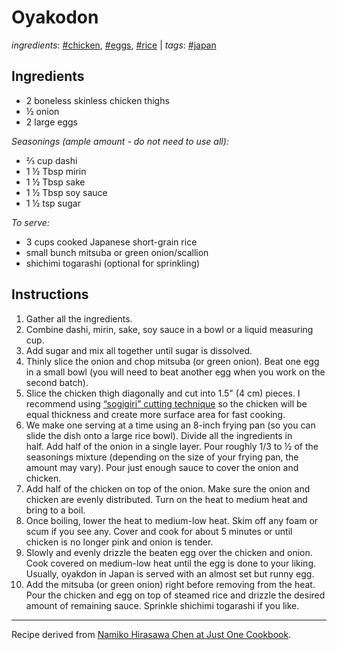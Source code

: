 # Oyakodon

*ingredients*: [#chicken](../ingredients/chicken.md), [#eggs](../ingredients/eggs.md), [#rice](../ingredients/rice.md) | *tags*: [#japan](../tags/japan.md)

## Ingredients

- 2 boneless skinless chicken thighs
- ½ onion
- 2 large eggs

*Seasonings (ample amount - do not need to use all):*

- ⅔ cup dashi
- 1 ½ Tbsp mirin
- 1 ½ Tbsp sake
- 1 ½ Tbsp soy sauce
- 1 ½ tsp sugar

*To serve:*

- 3 cups cooked Japanese short-grain rice
- small bunch mitsuba or green onion/scallion
- shichimi togarashi (optional for sprinkling)

## Instructions

1. Gather all the ingredients.
2. Combine dashi, mirin, sake, soy sauce in a bowl or a liquid measuring cup.
3. Add sugar and mix all together until sugar is dissolved.
4. Thinly slice the onion and chop mitsuba (or green onion). Beat one egg in a small bowl (you will need to beat another egg when you work on the second batch).
5. Slice the chicken thigh diagonally and cut into 1.5" (4 cm) pieces. I recommend using [“sogigiri” cutting technique](https://www.justonecookbook.com/sogigiri/) so the chicken will be equal thickness and create more surface area for fast cooking.
6. We make one serving at a time using an 8-inch frying pan (so you can slide the dish onto a large rice bowl). Divide all the ingredients in half. Add half of the onion in a single layer. Pour roughly 1/3 to ½ of the seasonings mixture (depending on the size of your frying pan, the amount may vary). Pour just enough sauce to cover the onion and chicken.
7. Add half of the chicken on top of the onion. Make sure the onion and chicken are evenly distributed. Turn on the heat to medium heat and bring to a boil.
8. Once boiling, lower the heat to medium-low heat. Skim off any foam or scum if you see any. Cover and cook for about 5 minutes or until chicken is no longer pink and onion is tender.
9. Slowly and evenly drizzle the beaten egg over the chicken and onion. Cook covered on medium-low heat until the egg is done to your liking. Usually, oyakdon in Japan is served with an almost set but runny egg.
10. Add the mitsuba (or green onion) right before removing from the heat. Pour the chicken and egg on top of steamed rice and drizzle the desired amount of remaining sauce. Sprinkle shichimi togarashi if you like.

---

Recipe derived from [Namiko Hirasawa Chen at Just One Cookbook](https://www.justonecookbook.com/oyakodon/).
